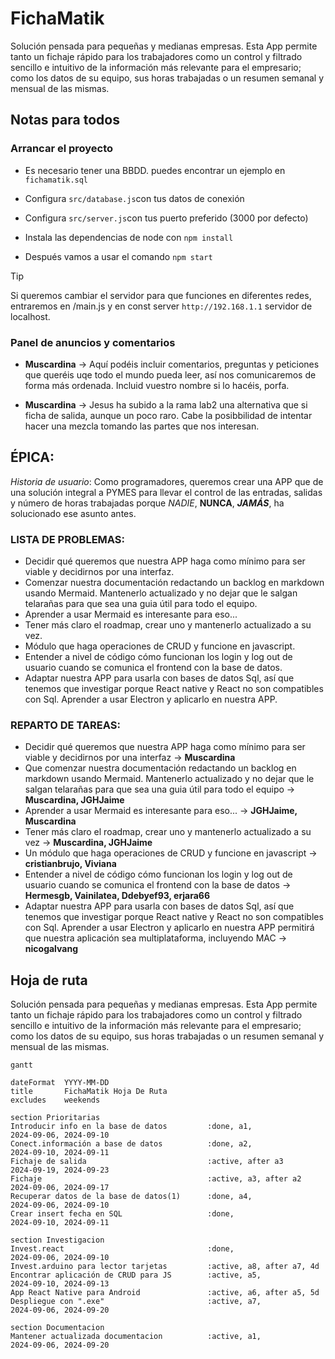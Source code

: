 # FichaMatik

Solución pensada para pequeñas y medianas empresas. Esta App permite tanto un fichaje rápido para los trabajadores como un control y filtrado sencillo e intuitivo de la información más relevante para el empresario; como los datos de su equipo, sus horas trabajadas o un resumen semanal y mensual de las mismas.

## Notas para todos

### Arrancar el proyecto

- Es necesario tener una BBDD. puedes encontrar un ejemplo en ```fichamatik.sql```

- Configura ```src/database.js```con tus datos de conexión
- Configura ```src/server.js```con tus puerto preferido (3000 por defecto)
- Instala las dependencias de node con  ```npm install```
- Después vamos a usar el comando ```npm start```

> [!TIP]
> Si queremos cambiar el servidor para que funciones en diferentes redes, entraremos en /main.js y en const server ```http://192.168.1.1``` servidor de localhost.

### Panel de anuncios y comentarios

- **Muscardina** &rarr; Aquí podéis incluir comentarios, preguntas y peticiones que queréis uqe todo el mundo pueda leer, así nos comunicaremos de forma más ordenada. Incluid vuestro nombre si lo hacéis, porfa.

- **Muscardina** &rarr; Jesus ha subido a la rama lab2 una alternativa que si ficha de salida, aunque un poco raro. Cabe la posibbilidad de intentar hacer una mezcla tomando las partes que nos interesan.

## ÉPICA:

*Historia de usuario*: Como programadores, queremos crear una APP que de una solución integral a PYMES para llevar el control de las entradas, salidas y número de horas trabajadas porque *NADIE*, **NUNCA**, ***JAMÁS***, ha solucionado ese asunto antes.

### LISTA DE PROBLEMAS:

- Decidir qué queremos que nuestra APP haga como mínimo para ser viable y decidirnos por una interfaz.
- Comenzar nuestra documentación redactando un backlog en markdown usando Mermaid. Mantenerlo actualizado y no dejar que le salgan telarañas para que sea una guia útil para todo el equipo.
- Aprender a usar Mermaid es interesante para eso...  
- Tener más claro el roadmap, crear uno y mantenerlo actualizado a su vez.
- Módulo que haga operaciones de CRUD y funcione en javascript.
- Entender a nivel de código cómo funcionan los login y log out de usuario cuando se comunica el frontend con la base de datos.
- Adaptar nuestra APP para usarla con bases de datos Sql, así que tenemos que investigar porque React native y React no son compatibles con Sql. Aprender a usar Electron y aplicarlo en nuestra APP.

### REPARTO DE TAREAS:

- Decidir qué queremos que nuestra APP haga como mínimo para ser viable y decidirnos por una interfaz &rarr; **Muscardina**
- Que comenzar nuestra documentación redactando un backlog en markdown usando Mermaid. Mantenerlo actualizado y no dejar que le salgan telarañas para que sea una guia útil para todo el equipo &rarr; **Muscardina, JGHJaime**
- Aprender a usar Mermaid es interesante para eso... &rarr; **JGHJaime, Muscardina**
- Tener más claro el roadmap, crear uno y mantenerlo actualizado a su vez &rarr; **Muscardina, JGHJaime**
- Un módulo que haga operaciones de CRUD y funcione en javascript &rarr; **cristianbrujo, Viviana**
- Entender a nivel de código cómo funcionan los login y log out de usuario cuando se comunica el frontend con la base de datos &rarr; **Hermesgb, Vainilatea, Ddebyef93, erjara66**
- Adaptar nuestra APP para usarla con bases de datos Sql, así que tenemos que investigar porque React native y React no son compatibles con Sql. Aprender a usar Electron y aplicarlo en nuestra APP permitirá que nuestra aplicación sea multiplataforma, incluyendo MAC &rarr; **nicogalvang**

## Hoja de ruta

Solución pensada para pequeñas y medianas empresas. Esta App permite tanto un fichaje rápido para los trabajadores como un control y filtrado sencillo e intuitivo de la información más relevante para el empresario; como los datos de su equipo, sus horas trabajadas o un resumen semanal y mensual de las mismas.

```mermaid
gantt

dateFormat  YYYY-MM-DD
title       FichaMatik Hoja De Ruta
excludes    weekends

section Prioritarias
Introducir info en la base de datos         :done, a1,                  2024-09-06, 2024-09-10
Conect.información a base de datos          :done, a2,                2024-09-10, 2024-09-11
Fichaje de salida                           :active, after a3          2024-09-19, 2024-09-23
Fichaje                                     :active, a3, after a2       2024-09-06, 2024-09-17
Recuperar datos de la base de datos(1)      :done, a4,                  2024-09-06, 2024-09-10
Crear insert fecha en SQL                   :done,                    2024-09-10, 2024-09-11

section Investigacion
Invest.react                                :done,                      2024-09-06, 2024-09-10
Invest.arduino para lector tarjetas         :active, a8, after a7, 4d
Encontrar aplicación de CRUD para JS        :active, a5,                2024-09-10, 2024-09-13
App React Native para Android               :active, a6, after a5, 5d
Despliegue con ".exe"                       :active, a7,                2024-09-06, 2024-09-20 

section Documentacion
Mantener actualizada documentacion          :active, a1,                2024-09-06, 2024-09-20
```
